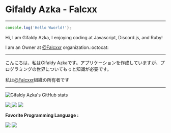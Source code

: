 # Gifaldy Azka - Falcxx
----------
```js
console.log('Hello Wworld!');
```
Hi, I am Gifaldy Azka, I enjoying coding at Javascript, Discord.js, and Ruby!

I am an Owner at <a href="https://github.com/Falcxxr">@Falcxxr</a> organization.:octocat:
<hr>
こんにちは、私はGifaldy Azkaです。アプリケーションを作成していますが、プログラミングの世界についてもっと知識が必要です。

私は<a href="https://github.com/Falcxxr">@Falcxxr</a>組織の所有者です
<hr>

![Gifaldy Azka's GitHub stats](https://github-readme-stats.vercel.app/api?username=gifaldyazkaa&show_icons=true&theme=radical)

<p>
<a href="https://github.com/gifaldyazkaa?tab=followers"><img src="https://img.shields.io/badge/Followers-4-blue?style=for-the-badge&logo=GitHub" />
<a href="https://twitter.com/Falcxxr"><img src="https://img.shields.io/badge/Twitter-11-lightgrey?style=for-the-badge&logo=twitter" /></a>
<a href="https://instagram.com/falcxxr"><img src="https://img.shields.io/badge/Instagram-17-orange?style=for-the-badge&logo=instagram" /></a>
</p>

**Favorite Programming Language :**
<p>
<img src="https://img.shields.io/badge/Favorite-JavaScript-yellow?style=for-the-badge&logo=Javascript" />
<a href="https://www.ruby-lang.org/en/"><img src="https://img.shields.io/badge/Favorite-Ruby-red?style=for-the-badge&logo=Ruby" /></a>
</p>


